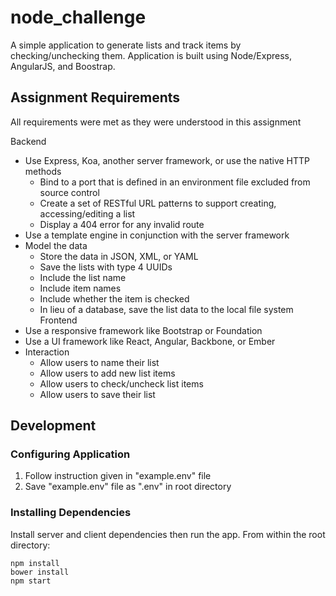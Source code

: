 node_challenge
=======

A simple application to generate lists and track items by checking/unchecking them. Application is built using Node/Express, AngularJS, and Boostrap.

## Assignment Requirements
All requirements were met as they were understood in this assignment

Backend
- Use Express, Koa, another server framework, or use the native HTTP methods
  - Bind to a port that is defined in an environment file excluded from source control
  - Create a set of RESTful URL patterns to support creating, accessing/editing a list
  - Display a 404 error for any invalid route
- Use a template engine in conjunction with the server framework
- Model the data
  - Store the data in JSON, XML, or YAML
  - Save the lists with type 4 UUIDs
  - Include the list name
  - Include item names
  - Include whether the item is checked
  - In lieu of a database, save the list data to the local file system
Frontend
- Use a responsive framework like Bootstrap or Foundation
- Use a UI framework like React, Angular, Backbone, or Ember
- Interaction
  - Allow users to name their list
  - Allow users to add new list items
  - Allow users to check/uncheck list items
  - Allow users to save their list

## Development

### Configuring Application

1. Follow instruction given in "example.env" file
2. Save "example.env" file as ".env" in root directory

### Installing Dependencies
Install server and client dependencies then run the app. From within the root directory:

```
npm install
bower install
npm start
```
